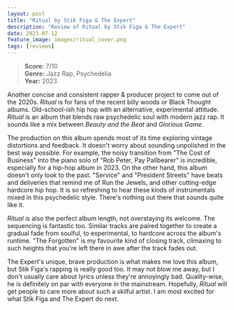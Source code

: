 ```yaml
---
layout: post
title: "Ritual by Stik Figa & The Expert"
description: "Review of Ritual by Stik Figa & The Expert"
date: 2023-07-12
feature_image: images/ritual_cover.png
tags: [reviews]
---
```


>**Score:** 7/10<br>
>**Genre:** Jazz Rap, Psychedelia<br>
>**Year:** 2023

Another concise and consistent rapper & producer project to come out of the 2020s. *Ritual* is for fans of the recent billy woods or Black Thought albums. Old-school-ish hip hop with an alternative, experimental attitude. *Ritual* is an album that blends raw psychedelic soul with modern jazz rap. It sounds like a mix between *Beauty and the Beat* and *Glorious Game*.

<!--more-->

The production on this album spends most of its time exploring vintage distortions and feedback. It doesn't worry about sounding unpolished in the best way possible. For example, the noisy transition from "The Cost of Business" into the piano solo of "Rob Peter, Pay Pallbearer" is incredible, especially for a hip-hop album in 2023. On the other hand, this album doesn't only look to the past. "Service" and "President Streets" have beats and deliveries that remind me of Run the Jewels, and other cutting-edge hardcore hip hop. It is so refreshing to hear these kinds of instrumentals mixed in this psychedelic style. There's nothing out there that sounds quite like it.

*Ritual* is also the perfect album length, not overstaying its welcome. The sequencing is fantastic too. Similar tracks are paired together to create a gradual fade from soulful, to experimental, to hardcore across the album's runtime. "The Forgotten" is my favourite kind of closing track, climaxing to such heights that you're left there in awe after the track fades out.

The Expert's unique, brave production is what makes me love this album, but Stik Figa's rapping is really good too. It may not blow me away, but I don't usually care about lyrics unless they're annoyingly bad. Quality-wise, he is definitely on par with everyone in the mainstream. Hopefully, *Ritual* will get people to care more about such a skilful artist. I am most excited for what Stik Figa and The Expert do next.
